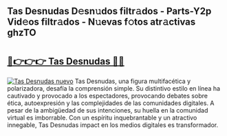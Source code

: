 ## Tas Desnudas D𝚎sn𝚞dos filtr𝚊dos - Parts-Y2p Vid𝚎os filtr𝚊dos - N𝚞evas f𝚘tos atr𝚊ctivas ghzTO

# <h2><a href="http://mb4dcen.tromn.icu/?c=Tas+Desnudas">🔗👉👉👉 Tas Desnudas 🔗🔗</a></h2>

[![Tas Desnudas nuevo](https://i.imgur.com/pEAQMta.gif)](http://mb4dcen.tromn.icu/?c=Tas+Desnudas)
Tas Desnudas, una figura multifacética y polarizadora, desafía la comprensión simple. Su distintivo estilo en línea ha cautivado y provocado a los espectadores, provocando debates sobre ética, autoexpresión y las complejidades de las comunidades digitales. A pesar de la ambigüedad de sus intenciones, su huella en la comunidad virtual es imborrable. Con un espíritu inquebrantable y un atractivo innegable, Tas Desnudas impact en los medios digitales es transformador.
